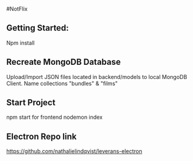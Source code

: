 #NotFlix

## Getting Started:
Npm install 

## Recreate MongoDB Database
Upload/Import JSON files located in backend/models to local MongoDB Client. Name collections "bundles" & "films" 

## Start Project
npm start for frontend
nodemon index

## Electron Repo link
https://github.com/nathalielindqvist/leverans-electron

